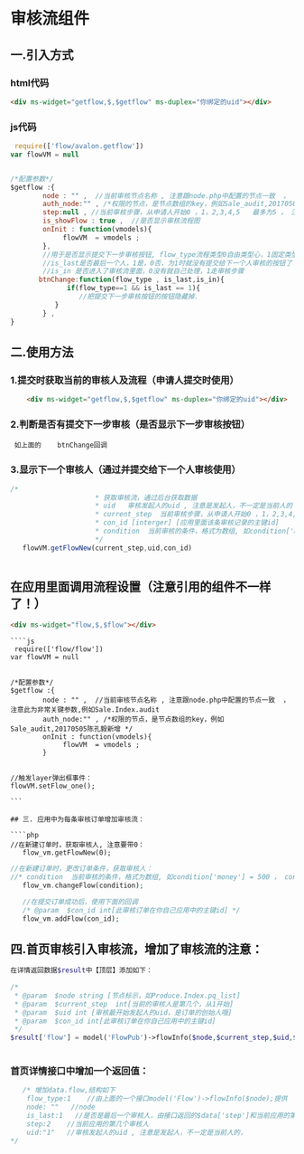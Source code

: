 # 审核流组件

## 一.引入方式

### html代码
````html
<div ms-widget="getflow,$,$getflow" ms-duplex="你绑定的uid"></div>
````



### js代码
````js
 require(['flow/avalon.getflow'])
var flowVM = null


/*配置参数*/
$getflow :{
        node : "" ,  //当前审核节点名称 , 注意跟node.php中配置的节点一致  ， 注意此为非常关键参数,例如Sale.Index.audit
        auth_node:"" , /*权限的节点，是节点数组的key，例如Sale_audit,20170505陈孔毅新增 */
        step:null , //当前审核步骤，从申请人开始0 ，1，2,3,4,5   最多为5 ， 注意此为非常关键参数 , 不配置step就默认选择有权限的员工
        is_showFlow : true ,  //是否显示审核流程图
        onInit : function(vmodels){
             flowVM  = vmodels ; 
        },
        //用于是否显示提交下一步审核按钮, flow_type流程类型0自由类型心，1固定类型，
        //is_last是否最后一个人，1是，0否，为1时就没有提交给下一个人审核的按钮了！！！！！！ 
        //is_in 是否进入了审核流里面，0没有就自己处理，1走审核步骤 
       btnChange:function(flow_type , is_last,is_in){
              if(flow_type==1 && is_last == 1){
                 //把提交下一步审核按钮的按钮隐藏掉.
           }
        } ,     
}
````


## 二.使用方法

### 1.提交时获取当前的审核人及流程（申请人提交时使用）
````html
    <div ms-widget="getflow,$,$getflow" ms-duplex="你绑定的uid"></div>
````
### 2.判断是否有提交下一步审核（是否显示下一步审核按钮）
     如上面的    btnChange回调

### 3.显示下一个审核人（通过并提交给下一个人审核使用）
````js
/*
                     * 获取审核流，通过后台获取数据
                     * uid   审核发起人的uid , 注意是发起人，不一定是当前人的
                     * current_step  当前审核步骤，从申请人开始0 ，1，2,3,4,5   最多为5 ， 注意此为非常关键参数
                     * con_id [interger] [应用里面该条审核记录的主键id]
                     * condition  当前审核的条件，格式为数组, 如condition['money'] = 500 ， condition['number'] = 20
                     */
   flowVM.getFlowNew(current_step,uid,con_id)  
                  
````


##  在应用里面调用流程设置（注意引用的组件不一样了！）
  ````html
<div ms-widget="flow,$,$flow"></div>
````

````
````js
 require(['flow/flow'])
var flowVM = null


/*配置参数*/
$getflow :{
        node : "" ,  //当前审核节点名称 , 注意跟node.php中配置的节点一致  ， 注意此为非常关键参数,例如Sale.Index.audit
        auth_node:"" , /*权限的节点，是节点数组的key，例如Sale_audit,20170505陈孔毅新增 */
        onInit : function(vmodels){
             flowVM  = vmodels ; 
        }


//触发layer弹出框事件：
flowVM.setFlow_one();

```

## 三. 应用中为每条审核订单增加审核流：

````php
//在新建订单时，获取审核人, 注意要带0：
   flow_vm.getFlowNew(0);
````

````php
//在新建订单时，更改订单条件，获取审核人：
//* condition  当前审核的条件，格式为数组, 如condition['money'] = 500 ， condition['number'] = 20 , 没有就留空
   flow_vm.changeFlow(condition);
````

````php
   //在提交订单成功后，使用下面的回调
   /* @param  $con_id int[此审核订单在你自己应用中的主键id] */
   flow_vm.addFlow(con_id);
````

## 四.首页审核引入审核流，增加了审核流的注意：
````php
在详情返回数据$result中【顶层】添加如下：
 
/*
 * @param  $node string [节点标示，如Produce.Index.pq_list]
 * @param  $current_step  int[当前的审核人是第几个，从1开始]
 * @param  $uid int [审核最开始发起人的uid，是订单的创始人哦]
 * @param  $con_id int[此审核订单在你自己应用中的主键id]
 */
$result['flow'] = model('FlowPub')->flowInfo($node,$current_step,$uid,$con_id) ;
 
````


### 首页详情接口中增加一个返回值：
````php
   /* 增加data.flow,结构如下
    flow_type:1    //由上面的一个接口model('Flow')->flowInfo($node);提供
    node: ""   //node
    is_last:1   //是否是最后一个审核人，由接口返回的$data['step']和当前应用的第几个审核人比较判断 ，1是最后一个，0不是
    step:2    //当前应用的第几个审核人
    uid:"1"   //审核发起人的uid , 注意是发起人，不一定是当前人的，
*/
````